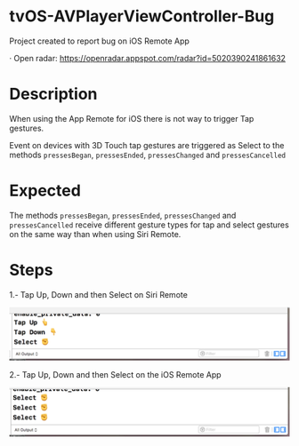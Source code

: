 # tvOS-AVPlayerViewController-Bug
Project created to report bug on iOS Remote App

· Open radar: https://openradar.appspot.com/radar?id=5020390241861632

# Description
When using the App Remote for iOS there is not way to trigger Tap gestures. 

Event on devices with 3D Touch tap gestures are triggered as Select to the methods `pressesBegan`, `pressesEnded`, `pressesChanged` and `pressesCancelled`

# Expected 
The methods `pressesBegan`, `pressesEnded`, `pressesChanged` and `pressesCancelled` receive different gesture types for tap and select gestures on the same way than when using Siri Remote.

# Steps

1.- Tap Up, Down and then Select on Siri Remote

![](siri_remote.png)

2.- Tap Up, Down and then Select on the iOS Remote App

![](app_remote.png)

